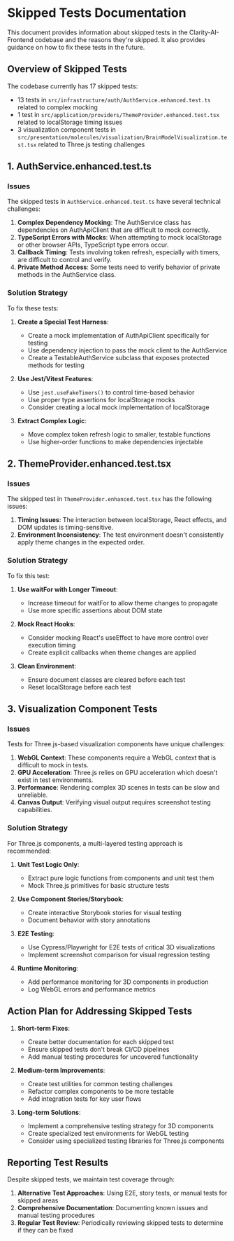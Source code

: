 # Skipped Tests Documentation

This document provides information about skipped tests in the Clarity-AI-Frontend codebase and the reasons they're skipped. It also provides guidance on how to fix these tests in the future.

## Overview of Skipped Tests

The codebase currently has 17 skipped tests:
- 13 tests in `src/infrastructure/auth/AuthService.enhanced.test.ts` related to complex mocking
- 1 test in `src/application/providers/ThemeProvider.enhanced.test.tsx` related to localStorage timing issues
- 3 visualization component tests in `src/presentation/molecules/visualization/BrainModelVisualization.test.tsx` related to Three.js testing challenges

## 1. AuthService.enhanced.test.ts

### Issues

The skipped tests in `AuthService.enhanced.test.ts` have several technical challenges:

1. **Complex Dependency Mocking**: The AuthService class has dependencies on AuthApiClient that are difficult to mock correctly.
2. **TypeScript Errors with Mocks**: When attempting to mock localStorage or other browser APIs, TypeScript type errors occur.
3. **Callback Timing**: Tests involving token refresh, especially with timers, are difficult to control and verify.
4. **Private Method Access**: Some tests need to verify behavior of private methods in the AuthService class.

### Solution Strategy

To fix these tests:

1. **Create a Special Test Harness**: 
   - Create a mock implementation of AuthApiClient specifically for testing
   - Use dependency injection to pass the mock client to the AuthService
   - Create a TestableAuthService subclass that exposes protected methods for testing

2. **Use Jest/Vitest Features**:
   - Use `jest.useFakeTimers()` to control time-based behavior
   - Use proper type assertions for localStorage mocks
   - Consider creating a local mock implementation of localStorage

3. **Extract Complex Logic**:
   - Move complex token refresh logic to smaller, testable functions
   - Use higher-order functions to make dependencies injectable

## 2. ThemeProvider.enhanced.test.tsx

### Issues

The skipped test in `ThemeProvider.enhanced.test.tsx` has the following issues:

1. **Timing Issues**: The interaction between localStorage, React effects, and DOM updates is timing-sensitive.
2. **Environment Inconsistency**: The test environment doesn't consistently apply theme changes in the expected order.

### Solution Strategy

To fix this test:

1. **Use waitFor with Longer Timeout**: 
   - Increase timeout for waitFor to allow theme changes to propagate
   - Use more specific assertions about DOM state

2. **Mock React Hooks**:
   - Consider mocking React's useEffect to have more control over execution timing
   - Create explicit callbacks when theme changes are applied

3. **Clean Environment**:
   - Ensure document classes are cleared before each test
   - Reset localStorage before each test

## 3. Visualization Component Tests

### Issues

Tests for Three.js-based visualization components have unique challenges:

1. **WebGL Context**: These components require a WebGL context that is difficult to mock in tests.
2. **GPU Acceleration**: Three.js relies on GPU acceleration which doesn't exist in test environments.
3. **Performance**: Rendering complex 3D scenes in tests can be slow and unreliable.
4. **Canvas Output**: Verifying visual output requires screenshot testing capabilities.

### Solution Strategy

For Three.js components, a multi-layered testing approach is recommended:

1. **Unit Test Logic Only**:
   - Extract pure logic functions from components and unit test them
   - Mock Three.js primitives for basic structure tests

2. **Use Component Stories/Storybook**:
   - Create interactive Storybook stories for visual testing
   - Document behavior with story annotations

3. **E2E Testing**:
   - Use Cypress/Playwright for E2E tests of critical 3D visualizations
   - Implement screenshot comparison for visual regression testing

4. **Runtime Monitoring**:
   - Add performance monitoring for 3D components in production
   - Log WebGL errors and performance metrics

## Action Plan for Addressing Skipped Tests

1. **Short-term Fixes**:
   - Create better documentation for each skipped test
   - Ensure skipped tests don't break CI/CD pipelines
   - Add manual testing procedures for uncovered functionality

2. **Medium-term Improvements**:
   - Create test utilities for common testing challenges
   - Refactor complex components to be more testable
   - Add integration tests for key user flows

3. **Long-term Solutions**:
   - Implement a comprehensive testing strategy for 3D components
   - Create specialized test environments for WebGL testing
   - Consider using specialized testing libraries for Three.js components

## Reporting Test Results

Despite skipped tests, we maintain test coverage through:

1. **Alternative Test Approaches**: Using E2E, story tests, or manual tests for skipped areas
2. **Comprehensive Documentation**: Documenting known issues and manual testing procedures
3. **Regular Test Review**: Periodically reviewing skipped tests to determine if they can be fixed 